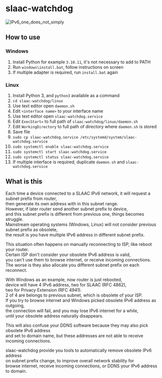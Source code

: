 # slaac-watchdog
![IPv6_one_does_not_simply](https://github.com/user-attachments/assets/8948e7a6-1c3a-4c29-aa8f-4bb0573b844c)
## How to use
### Windows
1. Install Python for example `3.10.11`, it's not necessary to add to PATH
1. Run `windows\install.bat`, follow instructions on screen
1. If multiple adapter is required, run `install.bat` again
### Linux
1. Install Python 3, and `python3` available as a command
1. `cd slaac-watchdog/linux`
1. Use text editor open `daemon.sh`
1. Edit `<interface name>` to your interface name
1. Use text editor open `slaac-watchdog.service`
1. Edit `ExecStart=` to full path of `slaac-watchdog/linux/daemon.sh`
1. Edit `WorkingDirectory` to full path of directory where `daemon.sh` is stored
1. Save file
1. `sudo cp slaac-watchdog.service /etc/systemd/system/slaac-watchdog.service`
1. `sudo systemctl enable slaac-watchdog.service`
1. `sudo systemctl start slaac-watchdog.service`
1. `sudo systemctl status slaac-watchdog.service`
1. If multiple interface is required, duplicate `daemon.sh` and `slaac-watchdog.service`
## What is this
Each time a device connected to a SLAAC IPv6 network, it will request a subnet prefix from router,  
then generate its own address with in this subnet range.  
However, if later router send another subnet prefix to device,  
and this subnet prefix is different from previous one, things becomes struggle.  
Mainstream operating systems (Windows, Linux) will not consider previous subnet prefix as obsolete,  
the result is you have multiple IPv6 address in different subnet prefix.

This situation often happens on manually reconnecting to ISP, like reboot your router.  
Certain ISP don't consider your obsolete IPv6 address is valid,  
you can't use them to browse internet, or receive incoming connections.  
The worse is they also allocate you different subnet prefix on each reconnect.

With Windows as an example, now router is just rebooted,  
device will have 4 IPv6 address, two for SLAAC (RFC 4862),  
two for Privacy Extension (RFC 4941).  
2 of 4 are belongs to previous subnet, which is obsolete of your ISP.  
If you try to browse internet and Windows picked obsolete IPv6 address as outgoing,  
the connection will fail, and you may lose IPv6 internet for a while,  
until your obsolete address naturally disappears.

This will also confuse your DDNS software because they may also pick obsolete IPv6 address  
and set to domain name, but these addresses are not able to receive incoming connections.

slaac-watchdog provide you tools to automatically remove obsolete IPv6 address  
on subnet prefix change, to improve overall network stability for  
browse internet, receive incoming connections, or DDNS your IPv6 address to domain.

